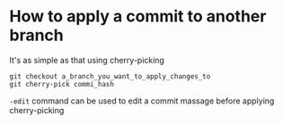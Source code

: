 # How to apply a commit to another branch 

It's as simple as that using cherry-picking

```
git checkout a_branch_you_want_to_apply_changes_to
git cherry-pick commi_hash
```

`-edit` command can be used to edit a commit massage before applying cherry-picking
